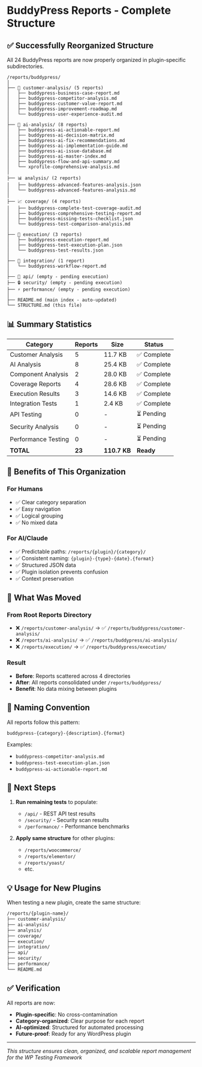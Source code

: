 # BuddyPress Reports - Complete Structure

## ✅ Successfully Reorganized Structure

All 24 BuddyPress reports are now properly organized in plugin-specific subdirectories.

```
/reports/buddypress/
│
├── 👥 customer-analysis/ (5 reports)
│   ├── buddypress-business-case-report.md
│   ├── buddypress-competitor-analysis.md
│   ├── buddypress-customer-value-report.md
│   ├── buddypress-improvement-roadmap.md
│   └── buddypress-user-experience-audit.md
│
├── 🤖 ai-analysis/ (8 reports)
│   ├── buddypress-ai-actionable-report.md
│   ├── buddypress-ai-decision-matrix.md
│   ├── buddypress-ai-fix-recommendations.md
│   ├── buddypress-ai-implementation-guide.md
│   ├── buddypress-ai-issue-database.md
│   ├── buddypress-ai-master-index.md
│   ├── buddypress-flow-and-api-summary.md
│   └── xprofile-comprehensive-analysis.md
│
├── 📊 analysis/ (2 reports)
│   ├── buddypress-advanced-features-analysis.json
│   └── buddypress-advanced-features-analysis.md
│
├── 📈 coverage/ (4 reports)
│   ├── buddypress-complete-test-coverage-audit.md
│   ├── buddypress-comprehensive-testing-report.md
│   ├── buddypress-missing-tests-checklist.json
│   └── buddypress-test-comparison-analysis.md
│
├── 🚀 execution/ (3 reports)
│   ├── buddypress-execution-report.md
│   ├── buddypress-test-execution-plan.json
│   └── buddypress-test-results.json
│
├── 🔄 integration/ (1 report)
│   └── buddypress-workflow-report.md
│
├── 🔌 api/ (empty - pending execution)
├── 🔒 security/ (empty - pending execution)
├── ⚡ performance/ (empty - pending execution)
│
├── README.md (main index - auto-updated)
└── STRUCTURE.md (this file)
```

## 📊 Summary Statistics

| Category | Reports | Size | Status |
|----------|---------|------|--------|
| Customer Analysis | 5 | 11.7 KB | ✅ Complete |
| AI Analysis | 8 | 25.4 KB | ✅ Complete |
| Component Analysis | 2 | 28.0 KB | ✅ Complete |
| Coverage Reports | 4 | 28.6 KB | ✅ Complete |
| Execution Results | 3 | 14.6 KB | ✅ Complete |
| Integration Tests | 1 | 2.4 KB | ✅ Complete |
| API Testing | 0 | - | ⏳ Pending |
| Security Analysis | 0 | - | ⏳ Pending |
| Performance Testing | 0 | - | ⏳ Pending |
| **TOTAL** | **23** | **110.7 KB** | **Ready** |

## 🎯 Benefits of This Organization

### For Humans
- ✅ Clear category separation
- ✅ Easy navigation
- ✅ Logical grouping
- ✅ No mixed data

### For AI/Claude
- ✅ Predictable paths: `/reports/{plugin}/{category}/`
- ✅ Consistent naming: `{plugin}-{type}-{date}.{format}`
- ✅ Structured JSON data
- ✅ Plugin isolation prevents confusion
- ✅ Context preservation

## 🔄 What Was Moved

### From Root Reports Directory
- ❌ `/reports/customer-analysis/` → ✅ `/reports/buddypress/customer-analysis/`
- ❌ `/reports/ai-analysis/` → ✅ `/reports/buddypress/ai-analysis/`
- ❌ `/reports/execution/` → ✅ `/reports/buddypress/execution/`

### Result
- **Before**: Reports scattered across 4 directories
- **After**: All reports consolidated under `/reports/buddypress/`
- **Benefit**: No data mixing between plugins

## 📝 Naming Convention

All reports follow this pattern:
```
buddypress-{category}-{description}.{format}
```

Examples:
- `buddypress-competitor-analysis.md`
- `buddypress-test-execution-plan.json`
- `buddypress-ai-actionable-report.md`

## 🚀 Next Steps

1. **Run remaining tests** to populate:
   - `/api/` - REST API test results
   - `/security/` - Security scan results
   - `/performance/` - Performance benchmarks

2. **Apply same structure** for other plugins:
   - `/reports/woocommerce/`
   - `/reports/elementor/`
   - `/reports/yoast/`
   - etc.

## 💡 Usage for New Plugins

When testing a new plugin, create the same structure:
```bash
/reports/{plugin-name}/
├── customer-analysis/
├── ai-analysis/
├── analysis/
├── coverage/
├── execution/
├── integration/
├── api/
├── security/
├── performance/
└── README.md
```

## ✅ Verification

All reports are now:
- **Plugin-specific**: No cross-contamination
- **Category-organized**: Clear purpose for each report
- **AI-optimized**: Structured for automated processing
- **Future-proof**: Ready for any WordPress plugin

---

*This structure ensures clean, organized, and scalable report management for the WP Testing Framework*